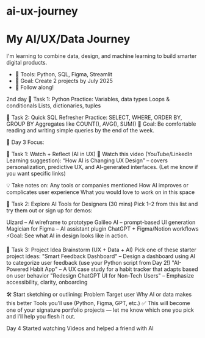 # ai-ux-journey

# My AI/UX/Data Journey
I'm learning to combine data, design, and machine learning to build smarter digital products.
- 🔧 Tools: Python, SQL, Figma, Streamlit
- 📌 Goal: Create 2 projects by July 2025
- 🚀 Follow along!


2nd day
📌 Task 1: Python Practice:
Variables, data types
Loops & conditionals
Lists, dictionaries, tuples

📌 Task 2: Quick SQL Refresher
Practice:
SELECT, WHERE, ORDER BY, GROUP BY
Aggregates like COUNT(), AVG(), SUM()
🎯 Goal: Be comfortable reading and writing simple queries by the end of the week.


🎯 Day 3 Focus:

📌 Task 1: Watch + Reflect (AI in UX)
🔗 Watch this video (YouTube/LinkedIn Learning suggestion):
“How AI is Changing UX Design” – covers personalization, predictive UX, and AI-generated interfaces. (Let me know if you want specific links)

💡 Take notes on:
Any tools or companies mentioned
How AI improves or complicates user experience
What you would love to work on in this space

📌 Task 2: Explore AI Tools for Designers (30 mins)
Pick 1–2 from this list and try them out or sign up for demos:

Uizard – AI wireframe to prototype
Galileo AI – prompt-based UI generation
Magician for Figma – AI assistant plugin
ChatGPT + Figma/Notion workflows
⚡️Goal: See what AI in design looks like in action.

📌 Task 3: Project Idea Brainstorm (UX + Data + AI)
Pick one of these starter project ideas:
"Smart Feedback Dashboard" – Design a dashboard using AI to categorize user feedback (use your Python script from Day 2!)
"AI-Powered Habit App" – A UX case study for a habit tracker that adapts based on user behavior
"Redesign ChatGPT UI for Non-Tech Users" – Emphasize accessibility, clarity, onboarding


🛠 Start sketching or outlining:
Problem
Target user
Why AI or data makes this better
Tools you'll use (Python, Figma, GPT, etc.)
✅ This will become one of your signature portfolio projects — let me know which one you pick and I’ll help you flesh it out.

Day 4
Started watching Videos and helped a friend with AI


